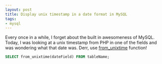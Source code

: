 ```yaml
---
layout: post
title: Display unix timestamp in a date format in MySQL
tags:
- mysql
---
```

Every once in a while, I forget about the built in awesomeness of MySQL.  Today, I was looking at a unix timestamp from PHP in one of the fields and was wondering what that date was.  Derr, use [from_unixtime](http://dev.mysql.com/doc/refman/5.1/en/date-and-time-functions.html#function_from-unixtime) function!
    
```sql
SELECT from_unixtime(dateField) FROM tableName;
```    
